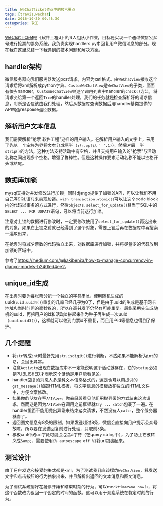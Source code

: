 ```yaml
---
title: WeChatTicket作业中的技术要点
tags: [travis,wechat]
date: 2018-10-20 00:48:56
categories: 软工
---
```


[WeChatTicket](https://github.com/ThssSE/WeChatTicket)是《软件工程3》的4人组队小作业，目标是实现一个通过微信公众号进行抢票的票务系统。我负责实现handlers.py中回复用户微信消息的部分。现在我在这里总结一下我遇到的技术问题和解决方案。

## handler架构

微信服务器向我们服务器发送post请求，内容为xml格式。由`WeChatView`接收这个请求后将xml解析成python字典。`CustomWeChatView`是`WeChatView`的子类，里面有很多handler，`CustomWeChatView`会逐个调用列表中handler的`check()`方法，将请求交给第一个返回`True`的handler处理。我们的任务就是检查解析好的请求信息，判断是否应该由我们处理，然后从数据库查询数据后用handler基类提供的API构造response返回数据。

## 解析用户文本信息

我们需要解析"抢票 软件工程"这样的用户输入。在解析用户输入的文字上，采用了先以一个空格为界将文本分成两半（`str.split(' ',1)`），然后对后一半`strip()`的方法。这种方法支持活动中有空格，并且支持用户输入的"抢票"与活动名称之间出现多个空格，增强了鲁棒性。但是这种操作要求活动名称不能以空格开头或结尾。

## 数据库加锁

mysql支持对并发修改进行加锁，同时django提供了加锁的API，可以让我们不用自己写SQL语句来实现加锁。`with transaction.atomic()`可以让这个code block内的代码以事务的方式进行，然后`objects.select_for_update()`相当于SQL中的`SELECT ... FOR UDPATE`语句，可以将当前这行加锁。

注意对上锁的数据进行修改时，一定要修改使用了`select_for_update()`再选出来的对象，如果在上锁之前就已经得到了这个对象，需要上锁后再在数据库中再搜索一遍取出来。

在抢票时将减少票数的代码独立出来，对数据库进行加锁，并将尽量少的代码放到加锁的区域中。

参考了<https://medium.com/@hakibenita/how-to-manage-concurrency-in-django-models-b240fed4ee2>。

## unique_id生成

在出票时要为每张票分配一个独立的字符串id。使用随机生成的uuid(`uuid.uuid4()`)重复的几率已经几乎为0了，但是由于uuid的生成是基于网卡地址和当时时间的毫秒数的，所以在高并发下仍然有可能重复。最终采用先生成随机的uuid，再把用户的id和活动id拼起来作为种子再生成一次uuid（`uuid.uuid3()`），这样就可以做到门票id不重复，而且用户id等信息也得到了保护。

## 几个提醒

- 将`str`转成`int`时最好先用`str.isdigit()`进行判断，不然如果不能解析为`int`的话，会抛出异常。
- 注意`Activity`出现在数据库中不一定能说明这个活动就存在，它的`status`必须是PUBLISHED才表示这个活动是用户能看见的。
- handler回复的消息大多是纯文本信息格式的，这是也可以用提供的`get_message()`加载HTML模板，将文字信息的模板放在独立的HTML文件中，方便文案修改。
- 如果你的队友在写`APIView`，你会经常看见他们用抛异常的方式结束这次请求。然而这是因为`APIView`在调用之前框架就`try ... catch`包裹了一遍。在handler里面不能用抛出异常来结束这次请求，不然没有人`catch`，整个服务器就崩了。
- 返回图文信息有8条的限制，如果发送超过8条，微信会直接向用户提示公众号故障，所以要在发送回复前进行处理，只取前8条。
- 模板xml中的url字段可能会包含`&`字符（在query string中），为了防止它被转义成`&amp;`，需要使用`{% autoescape off %}`将url包裹起来。

## 测试设计

由于用户发送和接受的格式都是xml，为了测试我们应该模仿`WeChatView`，将发送文字和点击按钮的行为抽象出来，并且解析出返回的文本消息和图文消息。

为了测试系统刚好在抢票开始和结束时刻的行为，可以mock`timezone.now()`，将这个函数改为返回一个固定的时间的函数。这可以用于观察系统在特定时刻的行为。

